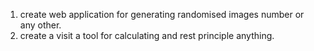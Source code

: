 1. create web application for generating randomised images number or any other.
2. create a visit a tool for calculating and rest principle anything.
